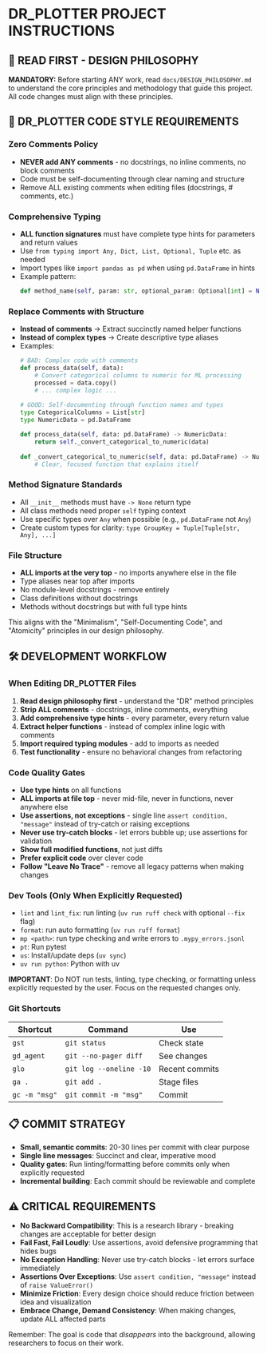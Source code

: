 # DR_PLOTTER PROJECT INSTRUCTIONS

## 🚨 READ FIRST - DESIGN PHILOSOPHY
**MANDATORY:** Before starting ANY work, read `docs/DESIGN_PHILOSOPHY.md` to understand the core principles and methodology that guide this project. All code changes must align with these principles.

## 🎯 DR_PLOTTER CODE STYLE REQUIREMENTS

### Zero Comments Policy
- **NEVER add ANY comments** - no docstrings, no inline comments, no block comments
- Code must be self-documenting through clear naming and structure
- Remove ALL existing comments when editing files (docstrings, # comments, etc.)

### Comprehensive Typing
- **ALL function signatures** must have complete type hints for parameters and return values
- Use `from typing import Any, Dict, List, Optional, Tuple` etc. as needed
- Import types like `import pandas as pd` when using `pd.DataFrame` in hints
- Example pattern:
  ```python
  def method_name(self, param: str, optional_param: Optional[int] = None) -> Dict[str, Any]:
  ```

### Replace Comments with Structure
- **Instead of comments** → Extract succinctly named helper functions
- **Instead of complex types** → Create descriptive type aliases
- Examples:
  ```python
  # BAD: Complex code with comments
  def process_data(self, data):
      # Convert categorical columns to numeric for ML processing
      processed = data.copy()
      # ... complex logic ...
      
  # GOOD: Self-documenting through function names and types
  type CategoricalColumns = List[str]
  type NumericData = pd.DataFrame
  
  def process_data(self, data: pd.DataFrame) -> NumericData:
      return self._convert_categorical_to_numeric(data)
      
  def _convert_categorical_to_numeric(self, data: pd.DataFrame) -> NumericData:
      # Clear, focused function that explains itself
  ```

### Method Signature Standards
- All `__init__` methods must have `-> None` return type
- All class methods need proper `self` typing context
- Use specific types over `Any` when possible (e.g., `pd.DataFrame` not `Any`)
- Create custom types for clarity: `type GroupKey = Tuple[Tuple[str, Any], ...]`

### File Structure
- **ALL imports at the very top** - no imports anywhere else in the file
- Type aliases near top after imports
- No module-level docstrings - remove entirely
- Class definitions without docstrings
- Methods without docstrings but with full type hints

This aligns with the "Minimalism", "Self-Documenting Code", and "Atomicity" principles in our design philosophy.

## 🛠️ DEVELOPMENT WORKFLOW

### When Editing DR_PLOTTER Files
1. **Read design philosophy first** - understand the "DR" method principles
2. **Strip ALL comments** - docstrings, inline comments, everything
3. **Add comprehensive type hints** - every parameter, every return value
4. **Extract helper functions** - instead of complex inline logic with comments
5. **Import required typing modules** - add to imports as needed
6. **Test functionality** - ensure no behavioral changes from refactoring

### Code Quality Gates
- **Use type hints** on all functions
- **ALL imports at file top** - never mid-file, never in functions, never anywhere else
- **Use assertions, not exceptions** - single line `assert condition, "message"` instead of try-catch or raising exceptions
- **Never use try-catch blocks** - let errors bubble up; use assertions for validation
- **Show full modified functions**, not just diffs
- **Prefer explicit code** over clever code
- **Follow "Leave No Trace"** - remove all legacy patterns when making changes

### Dev Tools (Only When Explicitly Requested)
- `lint` and `lint_fix`: run linting (`uv run ruff check` with optional `--fix` flag)
- `format`: run auto formatting (`uv run ruff format`)
- `mp <path>`: run type checking and write errors to `.mypy_errors.jsonl`
- `pt`: Run pytest
- `us`: Install/update deps (`uv sync`)
- `uv run python`: Python with uv

**IMPORTANT**: Do NOT run tests, linting, type checking, or formatting unless explicitly requested by the user. Focus on the requested changes only.

### Git Shortcuts
| Shortcut | Command | Use |
|----------|---------|-----|
| `gst` | `git status` | Check state |
| `gd_agent` | `git --no-pager diff` | See changes |
| `glo` | `git log --oneline -10` | Recent commits |
| `ga .` | `git add .` | Stage files |
| `gc -m "msg"` | `git commit -m "msg"` | Commit |

## 📋 COMMIT STRATEGY
- **Small, semantic commits**: 20-30 lines per commit with clear purpose
- **Single line messages**: Succinct and clear, imperative mood
- **Quality gates**: Run linting/formatting before commits only when explicitly requested
- **Incremental building**: Each commit should be reviewable and complete

## ⚠️ CRITICAL REQUIREMENTS
- **No Backward Compatibility**: This is a research library - breaking changes are acceptable for better design
- **Fail Fast, Fail Loudly**: Use assertions, avoid defensive programming that hides bugs
- **No Exception Handling**: Never use try-catch blocks - let errors surface immediately
- **Assertions Over Exceptions**: Use `assert condition, "message"` instead of `raise ValueError()`
- **Minimize Friction**: Every design choice should reduce friction between idea and visualization
- **Embrace Change, Demand Consistency**: When making changes, update ALL affected parts

Remember: The goal is code that *disappears* into the background, allowing researchers to focus on their work.